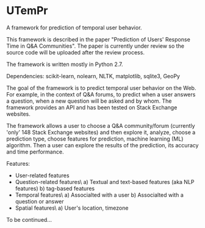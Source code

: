 # UTemPr
A framework for prediction of temporal user behavior.

This framework is described in the paper "Prediction of Users' Response Time in Q&A Communities". The paper is currently under review so the source code will be uploaded after the review process.

The framework is written mostly in Python 2.7.

Dependencies:
scikit-learn, nolearn, NLTK, matplotlib, sqlite3, GeoPy

The goal of the framework is to predict temporal user behavior on the Web. For example, in the context of Q&A forums, to predict when a user answers a question, when a new question will be asked and by whom. The framework provides an API and has been tested on Stack Exchange websites.

The framework allows a user to choose a Q&A community/forum (currently 'only' 148 Stack Exchange websites) and then explore it, analyze, choose a prediction type, choose features for prediction, machine learning (ML) algorithm. Then a user can explore the results of the prediction, its accuracy and time performance.

Features:
* User-related features
* Question-related features\\
   a) Textual and text-based features (aka NLP features)
   b) tag-based features
* Temporal features\\
   a) Associalted with a user
   b) Associalted with a question or answer
* Spatial features\\
   a) User's location, timezone

To be continued...
